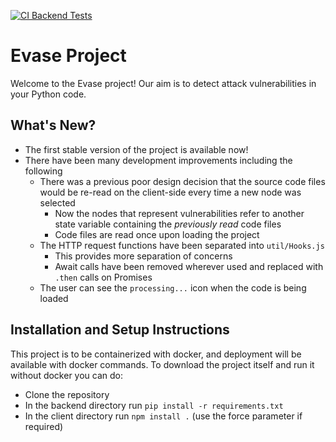 [![CI Backend Tests](https://github.com/Bruce-liushaopeng/Evase/actions/workflows/ci_tests.yml/badge.svg?branch=main)](https://github.com/Bruce-liushaopeng/Evase/actions/workflows/ci_tests.yml)

# Evase Project

Welcome to the Evase project! Our aim is to detect attack vulnerabilities in your Python code.

## What's New?
- The first stable version of the project is available now!
- There have been many development improvements including the following
  - There was a previous poor design decision that the source code files would be re-read on the client-side every time a new node was selected
    - Now the nodes that represent vulnerabilities refer to another state variable containing the *previously read* code files
    - Code files are read once upon loading the project
  - The HTTP request functions have been separated into `util/Hooks.js`
    - This provides more separation of concerns
    - Await calls have been removed wherever used and replaced with `.then` calls on Promises
  - The user can see the `processing...` icon when the code is being loaded


## Installation and Setup Instructions

This project is to be containerized with docker, and deployment will be available with docker commands.
To download the project itself and run it without docker you can do:
- Clone the repository
- In the backend directory run `pip install -r requirements.txt`
- In the client directory run `npm install .` (use the force parameter if required)

